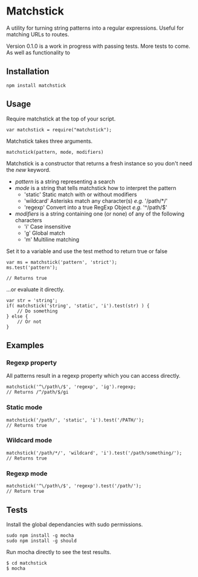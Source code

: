 Matchstick
==========

A utility for turning string patterns into a regular expressions. Useful for matching URLs to routes.

Version 0.1.0 is a work in progress with passing tests. More tests to come. As well as functionality to 


Installation
------------

	npm install matchstick


Usage
-----

Require matchstick at the top of your script.

	var matchstick = require("matchstick");


Matchstick takes three arguments.

	matchstick(pattern, mode, modifiers)

Matchstick is a constructor that returns a fresh instance so you don't need the _new_ keyword.

* _pattern_ is a string representing a search
* _mode_ is a string that tells matchstick how to interpret the pattern
	* 'static' Static match with or without modifiers
	* 'wildcard' Asterisks match any character(s) _e.g._ '/path/*/'
	* 'regexp' Convert into a true RegExp Object _e.g._ '^\/path\/$'
* _modifiers_ is a string containing one (or none) of any of the following characters
	* 'i' Case insensitive
	* 'g' Global match
	* 'm' Multiline matching

Set it to a variable and use the test method to return true or false

	var ms = matchstick('pattern', 'strict');
	ms.test('pattern');

	// Returns true


...or evaluate it directly.

	var str = 'string';
	if( matchstick('string', 'static', 'i').test(str) ) {
		// Do something
	} else {
		// Or not
	}


Examples
--------

### Regexp property

All patterns result in a regexp property which you can access directly.

	matchstick('^\/path\/$', 'regexp', 'ig').regexp;
	// Returns /^/path/$/gi


### Static mode

	matchstick('/path/', 'static', 'i').test('/PATH/');
	// Returns true


### Wildcard mode

	matchstick('/path/*/', 'wildcard', 'i').test('/path/something/');
	// Returns true


### Regexp mode

	matchstick('^\/path\/$', 'regexp').test('/path/');
	// Return true


Tests
-----

Install the global dependancies with sudo permissions.

	sudo npm install -g mocha
	sudo npm install -g should


Run mocha directly to see the test results.

	$ cd matchstick
	$ mocha